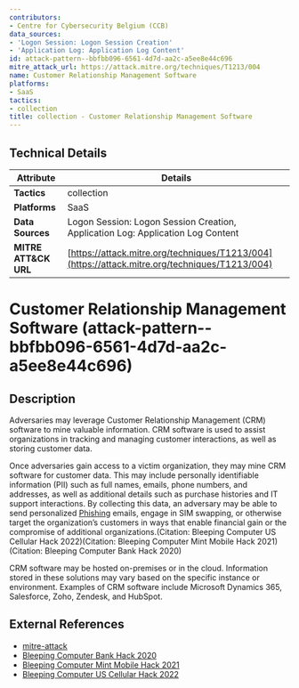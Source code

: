 ```yaml
---
contributors:
- Centre for Cybersecurity Belgium (CCB)
data_sources:
- 'Logon Session: Logon Session Creation'
- 'Application Log: Application Log Content'
id: attack-pattern--bbfbb096-6561-4d7d-aa2c-a5ee8e44c696
mitre_attack_url: https://attack.mitre.org/techniques/T1213/004
name: Customer Relationship Management Software
platforms:
- SaaS
tactics:
- collection
title: collection - Customer Relationship Management Software
---
```


## Technical Details

| Attribute | Details |
|-----------|----------|
| **Tactics** | collection |
| **Platforms** | SaaS |
| **Data Sources** | Logon Session: Logon Session Creation, Application Log: Application Log Content |
| **MITRE ATT&CK URL** | [https://attack.mitre.org/techniques/T1213/004](https://attack.mitre.org/techniques/T1213/004) |

# Customer Relationship Management Software (attack-pattern--bbfbb096-6561-4d7d-aa2c-a5ee8e44c696)

## Description
Adversaries may leverage Customer Relationship Management (CRM) software to mine valuable information. CRM software is used to assist organizations in tracking and managing customer interactions, as well as storing customer data.

Once adversaries gain access to a victim organization, they may mine CRM software for customer data. This may include personally identifiable information (PII) such as full names, emails, phone numbers, and addresses, as well as additional details such as purchase histories and IT support interactions. By collecting this data, an adversary may be able to send personalized [Phishing](https://attack.mitre.org/techniques/T1566) emails, engage in SIM swapping, or otherwise target the organization’s customers in ways that enable financial gain or the compromise of additional organizations.(Citation: Bleeping Computer US Cellular Hack 2022)(Citation: Bleeping Computer Mint Mobile Hack 2021)(Citation: Bleeping Computer Bank Hack 2020)

CRM software may be hosted on-premises or in the cloud. Information stored in these solutions may vary based on the specific instance or environment. Examples of CRM software include Microsoft Dynamics 365, Salesforce, Zoho, Zendesk, and HubSpot.

## External References
- [mitre-attack](https://attack.mitre.org/techniques/T1213/004)
- [Bleeping Computer Bank Hack 2020](https://www.bleepingcomputer.com/news/security/customer-owned-bank-informs-100k-of-breach-exposing-account-balance-pii/)
- [Bleeping Computer Mint Mobile Hack 2021](https://www.bleepingcomputer.com/news/security/mint-mobile-hit-by-a-data-breach-after-numbers-ported-data-accessed/)
- [Bleeping Computer US Cellular Hack 2022](https://www.bleepingcomputer.com/news/security/uscellular-discloses-data-breach-after-billing-system-hack/)
